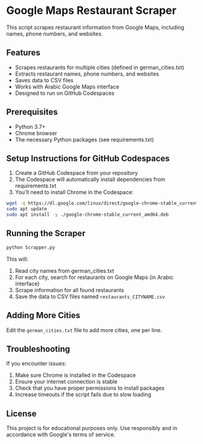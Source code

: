 # Google Maps Restaurant Scraper

This script scrapes restaurant information from Google Maps, including names, phone numbers, and websites.

## Features

- Scrapes restaurants for multiple cities (defined in german_cities.txt)
- Extracts restaurant names, phone numbers, and websites
- Saves data to CSV files
- Works with Arabic Google Maps interface
- Designed to run on GitHub Codespaces

## Prerequisites

- Python 3.7+
- Chrome browser
- The necessary Python packages (see requirements.txt)

## Setup Instructions for GitHub Codespaces

1. Create a GitHub Codespace from your repository
2. The Codespace will automatically install dependencies from requirements.txt
3. You'll need to install Chrome in the Codespace:

```bash
wget -q https://dl.google.com/linux/direct/google-chrome-stable_current_amd64.deb
sudo apt update
sudo apt install -y ./google-chrome-stable_current_amd64.deb
```

## Running the Scraper

```bash
python Scrapper.py
```

This will:
1. Read city names from german_cities.txt
2. For each city, search for restaurants on Google Maps (in Arabic interface)
3. Scrape information for all found restaurants
4. Save the data to CSV files named `restaurants_CITYNAME.csv`

## Adding More Cities

Edit the `german_cities.txt` file to add more cities, one per line.

## Troubleshooting

If you encounter issues:

1. Make sure Chrome is installed in the Codespace
2. Ensure your internet connection is stable
3. Check that you have proper permissions to install packages
4. Increase timeouts if the script fails due to slow loading

## License

This project is for educational purposes only. Use responsibly and in accordance with Google's terms of service. 